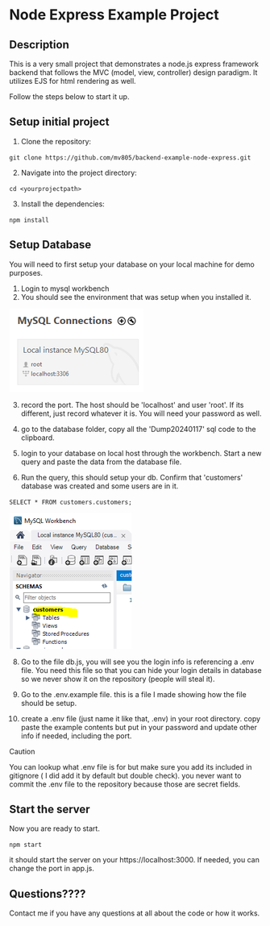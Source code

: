 # Node Express Example Project

## Description

This is a very small project that demonstrates a node.js express framework backend that follows the MVC (model, view, controller) design paradigm. It utilizes EJS for html rendering as well. 

Follow the steps below to start it up.

## Setup initial project

1. Clone the repository:

`git clone https://github.com/mv805/backend-example-node-express.git`

2. Navigate into the project directory:

`cd <yourprojectpath>`

3. Install the dependencies:

`npm install`

## Setup Database

You will need to first setup your database on your local machine for demo purposes. 

1. Login to mysql workbench
2. You should see the environment that was setup when you installed it.

![mysql login](./images/mysqllogin.PNG)

3. record the port. The host should be 'localhost' and user 'root'. If its different, just record whatever it is. You will need your password as well.

4. go to the database folder, copy all the 'Dump20240117' sql code to the clipboard.

5. login to your database on local host through the workbench. Start a new query and paste the data from the database file.

6. Run the query, this should setup your db. Confirm that 'customers' database was created and some users are in it.
   
`SELECT * FROM customers.customers;`

![customers created](./images/dbcomplete.PNG)

8. Go to the file db.js, you will see you the login info is referencing a .env file. You need this file so that you can hide your login details in database so we never show it on the repository (people will steal it).

9. Go to the .env.example file. this is a file I made showing how the file should be setup. 

10. create a .env file (just name it like that, .env) in your root directory. copy paste the example contents but put in your password and update other info if needed, including the port.

> [!CAUTION]
You can lookup what .env file is for but make sure you add its included in gitignore ( I did add it by default but double check). you never want to commit the .env file to the repository because those are secret fields.

## Start the server

Now you are ready to start. 

`npm start`

it should start the server on your https://localhost:3000. If needed, you can change the port in app.js.

## Questions????
Contact me if you have any questions at all about the code or how it works.

